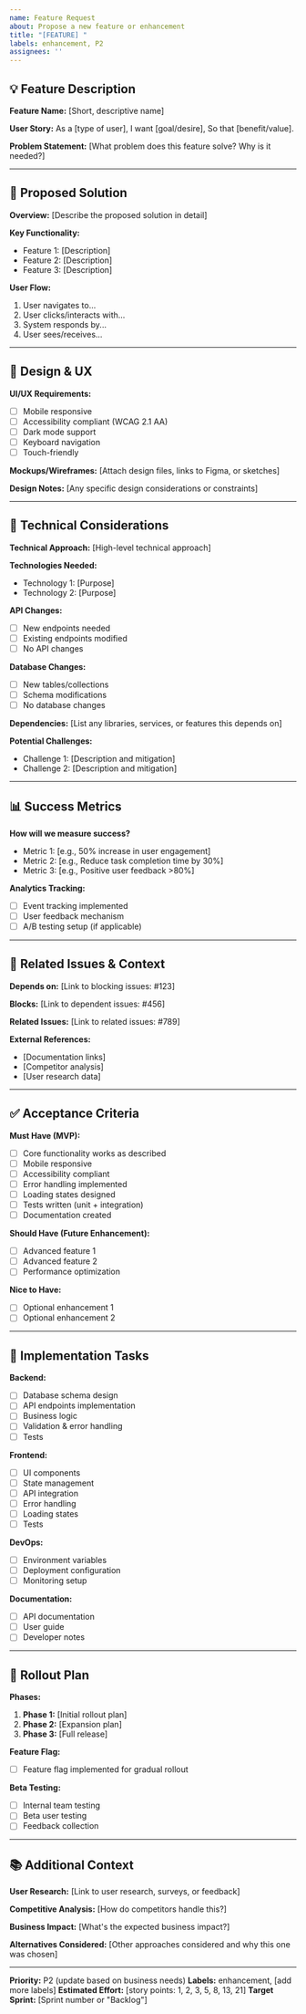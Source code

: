 ```yaml
---
name: Feature Request
about: Propose a new feature or enhancement
title: "[FEATURE] "
labels: enhancement, P2
assignees: ''
---
```


## 💡 Feature Description

**Feature Name:** [Short, descriptive name]

**User Story:**
As a [type of user],
I want [goal/desire],
So that [benefit/value].

**Problem Statement:**
[What problem does this feature solve? Why is it needed?]

---

## 🎯 Proposed Solution

**Overview:**
[Describe the proposed solution in detail]

**Key Functionality:**
- Feature 1: [Description]
- Feature 2: [Description]
- Feature 3: [Description]

**User Flow:**
1. User navigates to...
2. User clicks/interacts with...
3. System responds by...
4. User sees/receives...

---

## 🎨 Design & UX

**UI/UX Requirements:**
- [ ] Mobile responsive
- [ ] Accessibility compliant (WCAG 2.1 AA)
- [ ] Dark mode support
- [ ] Keyboard navigation
- [ ] Touch-friendly

**Mockups/Wireframes:**
[Attach design files, links to Figma, or sketches]

**Design Notes:**
[Any specific design considerations or constraints]

---

## 🔧 Technical Considerations

**Technical Approach:**
[High-level technical approach]

**Technologies Needed:**
- Technology 1: [Purpose]
- Technology 2: [Purpose]

**API Changes:**
- [ ] New endpoints needed
- [ ] Existing endpoints modified
- [ ] No API changes

**Database Changes:**
- [ ] New tables/collections
- [ ] Schema modifications
- [ ] No database changes

**Dependencies:**
[List any libraries, services, or features this depends on]

**Potential Challenges:**
- Challenge 1: [Description and mitigation]
- Challenge 2: [Description and mitigation]

---

## 📊 Success Metrics

**How will we measure success?**
- Metric 1: [e.g., 50% increase in user engagement]
- Metric 2: [e.g., Reduce task completion time by 30%]
- Metric 3: [e.g., Positive user feedback >80%]

**Analytics Tracking:**
- [ ] Event tracking implemented
- [ ] User feedback mechanism
- [ ] A/B testing setup (if applicable)

---

## 🔗 Related Issues & Context

**Depends on:**
[Link to blocking issues: #123]

**Blocks:**
[Link to dependent issues: #456]

**Related Issues:**
[Link to related issues: #789]

**External References:**
- [Documentation links]
- [Competitor analysis]
- [User research data]

---

## ✅ Acceptance Criteria

**Must Have (MVP):**
- [ ] Core functionality works as described
- [ ] Mobile responsive
- [ ] Accessibility compliant
- [ ] Error handling implemented
- [ ] Loading states designed
- [ ] Tests written (unit + integration)
- [ ] Documentation created

**Should Have (Future Enhancement):**
- [ ] Advanced feature 1
- [ ] Advanced feature 2
- [ ] Performance optimization

**Nice to Have:**
- [ ] Optional enhancement 1
- [ ] Optional enhancement 2

---

## 📝 Implementation Tasks

**Backend:**
- [ ] Database schema design
- [ ] API endpoints implementation
- [ ] Business logic
- [ ] Validation & error handling
- [ ] Tests

**Frontend:**
- [ ] UI components
- [ ] State management
- [ ] API integration
- [ ] Error handling
- [ ] Loading states
- [ ] Tests

**DevOps:**
- [ ] Environment variables
- [ ] Deployment configuration
- [ ] Monitoring setup

**Documentation:**
- [ ] API documentation
- [ ] User guide
- [ ] Developer notes

---

## 🚀 Rollout Plan

**Phases:**
1. **Phase 1:** [Initial rollout plan]
2. **Phase 2:** [Expansion plan]
3. **Phase 3:** [Full release]

**Feature Flag:**
- [ ] Feature flag implemented for gradual rollout

**Beta Testing:**
- [ ] Internal team testing
- [ ] Beta user testing
- [ ] Feedback collection

---

## 📚 Additional Context

**User Research:**
[Link to user research, surveys, or feedback]

**Competitive Analysis:**
[How do competitors handle this?]

**Business Impact:**
[What's the expected business impact?]

**Alternatives Considered:**
[Other approaches considered and why this one was chosen]

---

**Priority:** P2 (update based on business needs)
**Labels:** enhancement, [add more labels]
**Estimated Effort:** [story points: 1, 2, 3, 5, 8, 13, 21]
**Target Sprint:** [Sprint number or "Backlog"]
